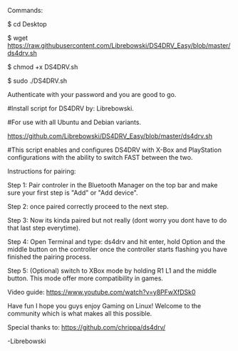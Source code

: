 Commands:

 $ cd Desktop

 $ wget https://raw.githubusercontent.com/Librebowski/DS4DRV_Easy/blob/master/ds4drv.sh

 $ chmod +x DS4DRV.sh

 $ sudo ./DS4DRV.sh
 
Authenticate with your password and you are good to go.


#Install script for DS4DRV by: Librebowski.

#For use with all Ubuntu and Debian variants.

https://github.com/Librebowski/DS4DRV_Easy/blob/master/ds4drv.sh


#This script enables and configures DS4DRV with X-Box and PlayStation configurations with the ability to switch FAST between the two.


Instructions for pairing:

 Step 1: Pair controler in the Bluetooth Manager on the top bar and make sure your first step is "Add" or "Add device".

 Step 2: once paired correctly proceed to the next step.

 Step 3: Now its kinda paired but not really (dont worry you dont have to do that last step everytime).

 Step 4: Open Terminal and type: ds4drv and hit enter, hold Option and the middle button on the controller once the controller starts flashing you have finished the pairing process.

 Step 5: (Optional) switch to XBox mode by holding R1 L1 and the middle button. This mode offer more compatibility in games.


Video guide: https://www.youtube.com/watch?v=y8PFwXfDSk0

 Have fun I hope you guys enjoy Gaming on Linux! Welcome to the community which is what makes all this possible.
 
 Special thanks to: https://github.com/chrippa/ds4drv/
 
-Librebowski
 
